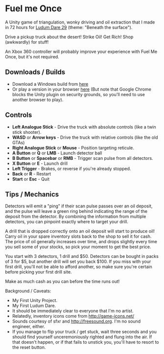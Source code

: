 # Fuel me Once
A Unity game of triangulation, wonky driving and oil extraction that I made in 72 hours for [Ludum Dare 29](http://ludumdare.com/compo/ludum-dare-29/?action=preview&uid=34604) (theme: "Beneath the surface").

Drive a pickup truck about the desert! Strike Oil! Get Rich! Shop (awkwardly) for stuff! 

An Xbox 360 controller will probably improve your experience with Fuel Me Once, but it's not required. 

## Downloads / Builds
- Download a Windows build from [here](https://files.4026.me.uk/fuel-me-once/FuelMeOnce.zip)
- Or play a version in your browser [here](https://files.4026.me.uk/fuel-me-once/Web.html) (But note that Google Chrome blocks the Unity plugin on security grounds, so you'll need to use another browser to play).

## Controls

- **Left Analogue Stick** - Drive the truck with absolute controls (like a twin stick shooter). 
- **WASD** or **Arrow keys** - Drive the truck with relative controls (like the old GTAs) 
- **Right Analogue Stick** or **Mouse** - Position targeting reticule. 
- **A Button** or **Q** or **LMB** - Launch detector ball 
- **B Button** or **Spacebar** or **RMB** - Trigger scan pulse from all detectors. 
- **X Button** or **E** - Launch drill 
- **Left Trigger** - Brakes, or reverse if you're already stopped. 
- **Back** or **R** - Restart 
- **Start** or **Esc** - Quit

## Tips / Mechanics

Detectors will emit a "ping" if their scan pulse passes over an oil deposit, and the pulse will leave a green ring behind indicating the range of the deposit from the detector. By combining the information from multiple detectors, you can pinpoint exactly where to target your drill. 

A drill that is dropped correctly onto an oil deposit will start to produce oil! Carry oil in your spare inventory slots back to the shop to sell it for cash. The price of oil generally increases over time, and drops slightly every time you sell some of your stocks, so pick your moment to get the best price. 

You start with 3 detectors, 1 drill and $50. Detectors can be bought in packs of 3 for $5, but another drill will set you back $100. If you miss with your first drill, you'll not be able to afford another, so make sure you're certain before picking your first drill site. 

Make as much cash as you can before the time runs out! 


Background / Caveats: 

- My First Unity Project. 
- My First Ludum Dare. 
- It should be immediately clear to everyone that I'm no artist. 
- Relatedly, inventory icons come from http://game-icons.net/ 
- Sounds courtesy of sfxr and http://freesound.org. I'm no sound engineer, either. 
- If you manage to flip your truck / get stuck, wait three seconds and you should find yourself unceremoniously righted and flung into the air. If that doesn't happen, or if that fails to unstick you, you'll have to resort to the reset button. 
